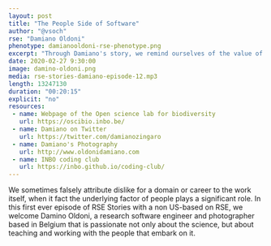 ```yaml
---
layout: post
title: "The People Side of Software"
author: "@vsoch"
rse: "Damiano Oldoni"
phenotype: damianooldoni-rse-phenotype.png
excerpt: "Through Damiano's story, we remind ourselves of the value of people."
date: 2020-02-27 9:30:00
image: damino-oldoni.png
media: rse-stories-damiano-episode-12.mp3
length: 13247130
duration: "00:20:15"
explicit: "no"
resources:
 - name: Webpage of the Open science lab for biodiversity
   url: https://oscibio.inbo.be/ 
 - name: Damiano on Twitter
   url: https://twitter.com/damianozingaro 
 - name: Damiano's Photography
   url: http://www.oldonidamiano.com
 - name: INBO coding club
   url: https://inbo.github.io/coding-club/
---
```


We sometimes falsely attribute dislike for a domain or career to the work
itself, when it fact the underlying factor of people plays a significant role.
In this first ever episode of RSE Stories with a non US-based on RSE,
 we welcome Damino Oldoni, a research software engineer and photographer
based in Belgium that is passionate not only about the science,
but about teaching and working with the people that embark on it.

